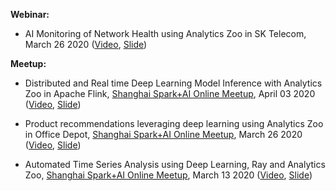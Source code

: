 **Webinar:**

* AI Monitoring of Network Health using Analytics Zoo in SK Telecom, March 26 2020 ([Video](https://webinar.intel.com/AI_Monitoring_WebinarREG?cid=em&source=elo&campid=dcg_EMEA_dcgnt_EN_2020_SKT%20AI%20Monitoring%20Webinar_C-MKA-16515_T-MKA-17410&content=dcg_EMEA_dcgnt_EMPW_EN_2020_SKT%20AI%20Monitoring%20WebinarOD_B_C-MKA-16515_T-MKA-17410&elq_cid=5656555&em_id=55798&elqrid=15231a3f77a74330ad6d259e4c4a719d&elqcampid=36699&erpm_id=8713909&trackSrc=MKA-17410_OD&elqTrackId=ed8961eb4a0e4506a15ba38a6b4150ab&elq=15231a3f77a74330ad6d259e4c4a719d&elqaid=55798&elqat=1&elqCampaignId=36699), [Slide](https://github.com/analytics-zoo/analytics-zoo.github.io/blob/master/presentations/0326%20Webinar%20SKT_AI%20Network%20Analytics_FINAL.pdf))

**Meetup:**

* Distributed and Real time Deep Learning Model Inference with Analytics Zoo in Apache Flink, [Shanghai Spark+AI Online Meetup](https://www.meetup.com/Shanghai-Apache-Spark-AI-Meetup/events/269684859/), April 03 2020 ([Video](https://www.slidestalk.com/AnalyticsZoo/Flink_AnalyticsZoo_Inference?video), [Slide](https://github.com/analytics-zoo/analytics-zoo.github.io/blob/master/presentations/0403%20Meetup%20Distributed%20and%20Real%20time%20Deep%20Learning%20Model%20Inference%20with%20Analytics%20Zoo%20in%20Apache%20Flink.pdf))

* Product recommendations leveraging deep learning using Analytics Zoo in Office Depot, [Shanghai Spark+AI Online Meetup](https://www.meetup.com/Shanghai-Apache-Spark-AI-Meetup/events/269598427/ ), March 26 2020 ([Video](https://tianchi.aliyun.com/course/video?liveId=41144), [Slide](https://github.com/analytics-zoo/analytics-zoo.github.io/blob/master/presentations/0326%20Meetup%20Product%20recommendations%20leveraging%20deep%20learning%20using%20Analytics%20Zoo%20in%20Office%20Depot.pdf))

* Automated Time Series Analysis using Deep Learning, Ray and Analytics Zoo, [Shanghai Spark+AI Online Meetup](https://www.meetup.com/Shanghai-Apache-Spark-AI-Meetup/events/269342169/), March 13 2020 ([Video](https://www.slidestalk.com/AnalyticsZoo/automl_time_series_az?video=&_fuid=10668), [Slide](https://github.com/analytics-zoo/analytics-zoo.github.io/blob/master/presentations/0313%20Meetup%20Automated%20Time%20Series%20Analysis%20using%20Deep%20Learning%2C%20Ray%20and%20Analytics%20Zoo.pdf))
